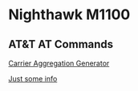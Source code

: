 # Nighthawk M1100

## AT&T AT Commands

[Carrier Aggregation Generator](https://josh.sc/netgear-mr1100-band-generator/)

[Just some info](https://gist.github.com/wombat/49f7c1b87b8c6918290a11504a624f62)